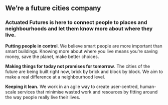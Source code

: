 
## We’re a future cities company

### Actuated Futures is here to connect people to places and neighbourhoods  and let them know more about where they live.

__Putting people in control__. We believe smart people are more important than smart buildings. Knowing more about where you live means you’re saving money, save the planet, make better choices.

__Making things for today not promises for tomorrow__. The cities of the future are being built right now, brick by brick and block by block. We aim to make a real difference at a neighbourhood level.

__Keeping it lean.__ We work in an agile way to create user-centred, human-scale services that minimise wasted work and resources by fitting around the way people really live their lives.
